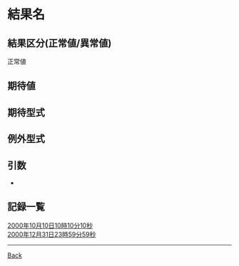 # 結果名
## 結果区分(正常値/異常値)
正常値
## 期待値

## 期待型式

## 例外型式


## 引数
- 

## 記録一覧
[2000年10月10日10時10分10秒](./20001010101010/README.md)  
[2000年12月31日23時59分59秒](./20001231235959/README.md)  

---
[Back](../README.md)  